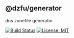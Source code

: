 ## @dzfu/generator

dns zonefile generator

[![Build Status](https://travis-ci.org/KoyamaSohei/dzfu.svg?branch=master)](https://travis-ci.org/KoyamaSohei/dzfu)
[![License: MIT](https://img.shields.io/badge/License-MIT-blue.svg)](https://opensource.org/licenses/MIT)
